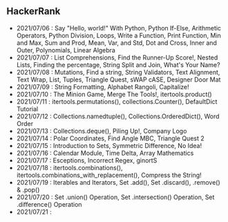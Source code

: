 ## HackerRank
- 2021/07/06 : Say "Hello, world!" With Python, Python If-Else,  Arithmetic Operators, Python Division, Loops, Write a Function, Print Function, Min and Max, Sum and Prod, Mean, Var, and Std, Dot and Cross, Inner and Outer, Polynomials, Linear Algebra
- 2021/07/07 : List Comprehensions, Find the Runner-Up Score!, Nested Lists, Finding the percentage, String Split and Join, What's Your Name?
- 2021/07/08 : Mutations, Find a string, String Validators, Text Alignment, Text Wrap, List, Tuples, Triangle Quest, sWAP cASE, Designer Door Mat
- 2021/07/09 : String Formatting, Alphabet Rangoli, Capitalize!
- 2021/07/10 : The Minion Game, Merge The Tools!, itertools.product()
- 2021/07/11 : itertools.permutations(), collections.Counter(), DefaultDict Tutorial
- 2021/07/12 : Collections.namedtuple(), Collections.OrderedDict(), Word Order
- 2021/07/13 : Collections.deque(), Piling Up!, Company Logo
- 2021/07/14 : Polar Coordinates, Find Angle MBC, Triangle Quest 2
- 2021/07/15 : Introduction to Sets, Symmetric Difference, No Idea!
- 2021/07/16 : Calendar Module, Time Delta, Array Mathematics
- 2021/07/17 : Esceptions, Incorrect Regex, ginortS
- 2021/07/18 : itertools.combinations(), itertools.combinations_with_replacement(), Compress the String!
- 2021/07/19 : Iterables and Iterators, Set .add(), Set .discard(), .remove() & .pop()
- 2021/07/20 : Set .union() Operation, Set .intersection() Operation, Set .difference() Operation
- 2021/07/21 : 
